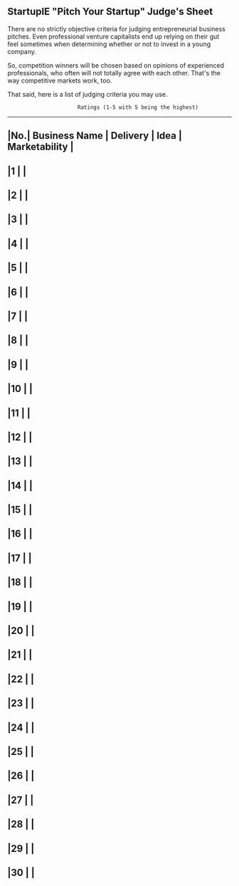 ## StartupIE "Pitch Your Startup" Judge's Sheet

There are no strictly objective criteria for judging entrepreneurial business pitches. Even professional venture capitalists end up relying on their gut feel sometimes when determining whether or not to invest in a young company. 

So, competition winners will be chosen based on opinions of experienced professionals, who often will not totally agree with each other. That's the way competitive markets work, too.

That said, here is a list of judging criteria you may use.

                          Ratings (1-5 with 5 being the highest)
----------------------------------------------------------------
|No.| Business Name      | Delivery |   Idea   | Marketability |        
----------------------------------------------------------------
|1  |                                                          | 
----------------------------------------------------------------
|2  |                                                          |
----------------------------------------------------------------
|3  |                                                          |
----------------------------------------------------------------
|4  |                                                          |
----------------------------------------------------------------
|5  |                                                          |
----------------------------------------------------------------
|6  |                                                          |
----------------------------------------------------------------
|7  |                                                          |
----------------------------------------------------------------
|8  |                                                          |
----------------------------------------------------------------
|9  |                                                          |
----------------------------------------------------------------
|10 |                                                          |
----------------------------------------------------------------
|11 |                                                          |
----------------------------------------------------------------
|12 |                                                          |
----------------------------------------------------------------
|13 |                                                          |
----------------------------------------------------------------
|14 |                                                          |
----------------------------------------------------------------
|15 |                                                          |
----------------------------------------------------------------
|16 |                                                          |
----------------------------------------------------------------
|17 |                                                          |
----------------------------------------------------------------
|18 |                                                          |
----------------------------------------------------------------
|19 |                                                          |
----------------------------------------------------------------
|20 |                                                          |
----------------------------------------------------------------
|21 |                                                          |
----------------------------------------------------------------
|22 |                                                          |
----------------------------------------------------------------
|23 |                                                          |
----------------------------------------------------------------
|24 |                                                          |
----------------------------------------------------------------
|25 |                                                          |
----------------------------------------------------------------
|26 |                                                          |
----------------------------------------------------------------
|27 |                                                          |
----------------------------------------------------------------
|28 |                                                          |
----------------------------------------------------------------
|29 |                                                          |
----------------------------------------------------------------
|30 |                                                          |
----------------------------------------------------------------
